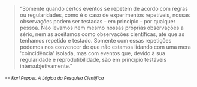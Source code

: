 > “Somente quando certos eventos se repetem de acordo com regras ou regularidades, como é o caso de experimentos repetíveis, nossas observações podem ser testadas - em princípio - por qualquer pessoa. Não levamos nem mesmo nossas próprias observações a sério, nem as aceitamos como observações científicas, até que as tenhamos repetido e testado. Somente com essas repetições podemos nos convencer de que não estamos lidando com uma mera 'coincidência' isolada, mas com eventos  que, devido à sua regularidade e reprodutibilidade, são em princípio testáveis intersubjetivamente.”

-- <cite><small>Karl Popper, A Lógica da Pesquisa Científica</small></cite>
